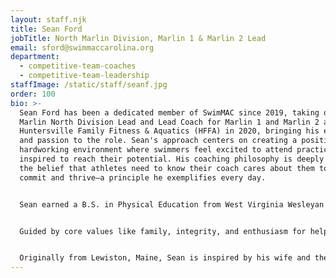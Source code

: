 ```yaml
---
layout: staff.njk
title: Sean Ford
jobTitle: North Marlin Division, Marlin 1 & Marlin 2 Lead
email: sford@swimmaccarolina.org
department:
  - competitive-team-coaches
  - competitive-team-leadership
staffImage: /static/staff/seanf.jpg
order: 100
bio: >-
  Sean Ford has been a dedicated member of SwimMAC since 2019, taking over as
  Marlin North Division Lead and Lead Coach for Marlin 1 and Marlin 2 at the
  Huntersville Family Fitness & Aquatics (HFFA) in 2020, bringing his expertise
  and passion to the role. Sean's approach centers on creating a positive,
  hardworking environment where swimmers feel excited to attend practice and are
  inspired to reach their potential. His coaching philosophy is deeply rooted in
  the belief that athletes need to know their coach cares about them to fully
  commit and thrive—a principle he exemplifies every day.


  Sean earned a B.S. in Physical Education from West Virginia Wesleyan College, where he also served as a board member for the West Virginia LSC. His previous experience includes head coaching roles at PKB in West Virginia and assistant head coaching at FCA in Pennsylvania, positions that equipped him with the skills to meet athletes at their level and communicate effectively. His work has been recognized with the West Virginia Age Group Coach of the Year award, highlighting his commitment to excellence in youth swimming.


  Guided by core values like family, integrity, and enthusiasm for helping young people achieve greatness, Sean strives to provide a meaningful and supportive experience for his swimmers. For him, SwimMAC represents a community with shared ideals and an environment where athletes and coaches alike can grow. A favorite part of his SwimMAC journey has been working alongside inspiring colleagues, especially Kathy McKee, who brings both wisdom and energy to the team.


  Originally from Lewiston, Maine, Sean is inspired by his wife and the SwimMAC family. He lives by the advice, “You are going to be okay,” and the belief that “Whether you think you can or you think you can’t, you’re right.” His goal is to offer a better experience to the next generation of athletes, giving them the support, excitement, and drive that will carry them far beyond the pool.
---
```

